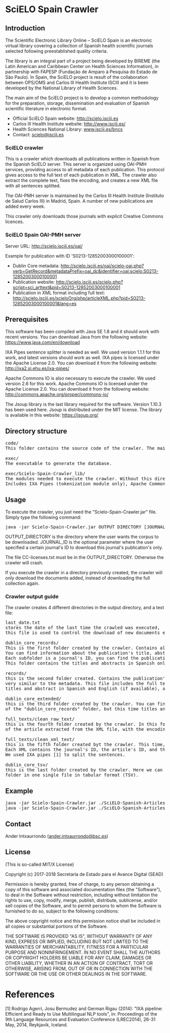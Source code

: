 # SciELO Spain Crawler

## Introduction

The Scientific Electronic Library Online – SciELO Spain is an electronic virtual library covering a collection of Spanish health scientific journals selected following preestablished quality criteria.

The library is an integral part of a project being developed by BIREME (the Latin American and Caribbean Center on Health Sciences Information), in partnership with FAPESP (Fundação de Amparo à Pesquisa do Estado de São Paulo). In Spain, the SciELO project is result of the collaboration between OPS/OMS and Carlos III Health Institute ISCIII and it is been developed by the National Library of Health Sciences.

The main aim of the SciELO project is to develop a common methodology for the preparation, storage, dissemination and evaluation of Spanish scientific literature in electronic format. 

- Official SciELO Spain website: http://scielo.isciii.es
- Carlos III Health Institute website: http://www.isciii.es/
- Health Sciences National Library: www.isciii.es/bncs
- Contact: scielo@isciii.es

### SciELO crawler

This is a crawler which downloads all publications written in Spanish from the Spanish SciELO server. This server is organized using OAI-PMH services, providing access to all metadata of each publication. This protocol gives access to the full text of each publication in XML. The crawler also extract the complete text, fixes the encoding, and creates a new XML file with all sentences splitted.

The OAI-PMH server is maintained by the Carlos III Health Institute (Instituto de Salud Carlos III) in Madrid, Spain. A number of new publications are added every week.

This crawler only downloads those journals with explicit Creative Commons licences.

### SciELO Spain OAI-PMH server

Server URL: http://scielo.isciii.es/oai/

Example for publication with ID 'S0213-12852003000100001':
- Dublin Core metadata: http://scielo.isciii.es/oai/scielo-oai.php?verb=GetRecord&metadataPrefix=oai_dc&identifier=oai:scielo:S0213-12852003000100001
- Publication website: http://scielo.isciii.es/scielo.php?script=sci_arttext&pid=S0213-12852003000100001
- Publication in XML format including full text: http://scielo.isciii.es/scieloOrg/php/articleXML.php?pid=S0213-12852003000100001&lang=es 

## Prerequisites

This software has been compiled with Java SE 1.8 and it should work with recent versions. You can download Java from the following website: https://www.java.com/en/download

IXA Pipes sentence splitter is needed as well. We used version 1.1.1 for this work, and latest versions should work as well. IXA pipes is licensed under the Apache License 2.0. You can download it from the following website: http://ixa2.si.ehu.es/ixa-pipes/

Apache Commons IO is also necessary to execute the crawler. We used version 2.6 for this work. Apache Commons IO is licensed under the Apache License 2.0. You can download it from the following website: http://commons.apache.org/proper/commons-io/

The Jsoup library is the last library required for the software. Version 1.10.3 has been used here. Jsoup is distributed under the MIT license. The library is available in this website: https://jsoup.org/

## Directory structure

<pre>
code/
This folder contains the source code of the crawler. The main class is called <i>Crawler.java</i>

exec/
The executable to generate the database.

exec/Scielo-Spain-Crawler_lib/
The modules needed to execute the crawler. Without this directory, the crawler will crash.
Includes IXA Pipes (tokenization module only), Apache Commons IO and Jsoup.
</pre>

## Usage

To execute the crawler, you just need the "Scielo-Spain-Crawler.jar" file. Simply type the following command:

<pre>java -jar Scielo-Spain-Crawler.jar OUTPUT_DIRECTORY [JOURNAL_ID]</pre>

OUTPUT_DIRECTORY is the directory where the user wants the corpus to be downloaded. JOURNAL_ID is the optional parameter where the user specified a certain journal's ID to download this journal's publication's only.

The file CC-licenses.txt must be in the OUTPUT_DIRECTORY. Otherwise the crawler will crash.

If you execute the crawler in a directory previously created, the crawler will only download the documents added, instead of downloading the full collection again.

### Crawler output guide
The crawler creates 4 different directories in the output directory, and a text file:
<pre>
last_date.txt
stores the date of the last time the crawled was executed,
this file is used to control the download of new documents every time the crawler is executed.

dublin_core_records/
This is the first folder created by the crawler. Contains all publications' metadata in Dublin Core (DC) format.
You can find information about the publication's title, abstract, authors,...
Each subfolder is a journal's ID, you can find the publications of the journal inside the folder.
This folder contains the titles and abstracts in Spanish only.

records/
this is the second folder created. Contains the publication's info in XML format,
very similar to the metadata. This file includes the full text in HTML format,
titles and abstract in Spanish and English (if available), and so on.

dublin_core_extended/
this is the third folder created by the crawler. You can find the same files
of the "dublin_core_records" folder, but this time titles and abstracts can be found in both Spanish and English.

full_texts/clean_raw_text/
this is the fourth folder created by the crawler. In this folder we can find the full text
of the article extracted from the XML file, with the encoding fixed, in complete raw text. Each line is a paragraph.

full_texts/clean_xml_text/
this is the fifth folder created byt the crawler. This time, the full text is organized in an XML file.
Each XML contains the journal's ID, the article's ID, and the full text splitted in paragraphs and sentences.
We used IXA pipes [1] to split the sentences.

dublin_core_tsv/
this is the last folder created by the crawler. Here we can find all metadata of the "dublin_core_extended"
folder in one single file in tabular format (TSV).
</pre>

## Example

<pre>
java -jar Scielo-Spain-Crawler.jar ./SciELO-Spanish-Articles
java -jar Scielo-Spain-Crawler.jar ./SciELO-Spanish-Articles 1578-2549
</pre>

## Contact

Ander Intxaurrondo (ander.intxaurrondo@bsc.es)

## License

(This is so-called MIT/X License)

Copyright (c) 2017-2018 Secretaría de Estado para el Avance Digital (SEAD)

Permission is hereby granted, free of charge, to any person obtaining a copy of this software and associated documentation files (the "Software"), to deal in the Software without restriction, including without limitation the rights to use, copy, modify, merge, publish, distribute, sublicense, and/or sell copies of the Software, and to permit persons to whom the Software is furnished to do so, subject to the following conditions:

The above copyright notice and this permission notice shall be included in all copies or substantial portions of the Software.

THE SOFTWARE IS PROVIDED "AS IS", WITHOUT WARRANTY OF ANY KIND, EXPRESS OR IMPLIED, INCLUDING BUT NOT LIMITED TO THE WARRANTIES OF MERCHANTABILITY, FITNESS FOR A PARTICULAR PURPOSE AND NONINFRINGEMENT. IN NO EVENT SHALL THE AUTHORS OR COPYRIGHT HOLDERS BE LIABLE FOR ANY CLAIM, DAMAGES OR OTHER LIABILITY, WHETHER IN AN ACTION OF CONTRACT, TORT OR OTHERWISE, ARISING FROM, OUT OF OR IN CONNECTION WITH THE SOFTWARE OR THE USE OR OTHER DEALINGS IN THE SOFTWARE.

# References

[1] Rodrigo Agerri, Josu Bermudez and German Rigau (2014): "IXA pipeline: Efficient and Ready to Use Multilingual NLP tools", in: Proceedings of the 9th Language Resources and Evaluation Conference (LREC2014), 26-31 May, 2014, Reykjavik, Iceland.

